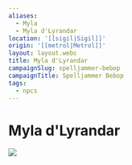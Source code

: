 ```yaml
---
aliases:
  - Myla
  - Myla d'Lyrandar
location: '[[sigil|Sigil]]'
origin: '[[metrol|Metrol]]'
layout: layout.webc
title: Myla d'Lyrandar
campaignSlug: spelljammer-bebop
campaignTitle: Spelljammer Bebop
tags:
  - npcs
---
```

# Myla d'Lyrandar

![](Screenshot%202025-03-09%20at%2013.22.16.png)
